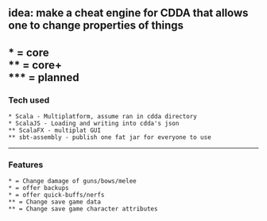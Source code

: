 ## idea: make a cheat engine for CDDA that allows one to change properties of things

\* = core <br>
** = core+ <br>
*** = planned <br>
---

### Tech used 
    * Scala - Multiplatform, assume ran in cdda directory
    * ScalaJS - Loading and writing into cdda's json 
    ** ScalaFX - multiplat GUI 
    ** sbt-assembly - publish one fat jar for everyone to use  
---

### Features 
    * = Change damage of guns/bows/melee
    * = offer backups
    * = offer quick-buffs/nerfs
    ** = Change save game data
    ** = Change save game character attributes 

